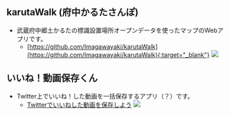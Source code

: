 ## karutaWalk (府中かるたさんぽ)
* 武蔵府中郷土かるたの標識設置場所オープンデータを使ったマップのWebアプリです。
	* [https://github.com/Imagawayaki/karutaWalk](https://github.com/Imagawayaki/karutaWalk){:target="_blank"}
![]({{site.baseurl}}/assets/img/posts_image/2022-01-16-001/2022-01-16-002.png)  

## いいね！動画保存くん
* Twitter上でいいね！した動画を一括保存するアプリ（？）です。
	* [Twitterでいいねした動画を保存しよう](/Twitterでいいねした動画を保存しよう/)
![]({{site.baseurl}}/assets/img/posts_image/2021-12-10-001/2021-12-10-003.jpg)  
